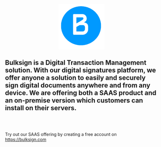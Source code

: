 
<p align="center"> 
<img src="b.png" style="max-height:150px" ></img>
</p>



## Bulksign is a Digital Transaction Management solution. With our digital signatures platform, we offer anyone a solution to easily and securely sign digital documents anywhere and from any device. We are offering both a SAAS product and an on-premise version which customers can install on their servers.

<br>
<br>

Try out our SAAS offering by creating a free account on https://bulksign.com
